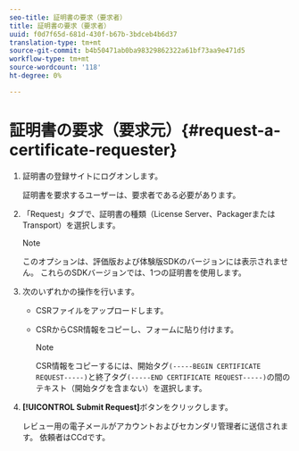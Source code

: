 ```yaml
---
seo-title: 証明書の要求（要求者）
title: 証明書の要求（要求者）
uuid: f0d7f65d-681d-430f-b67b-3bdceb4b6d37
translation-type: tm+mt
source-git-commit: b4b50471ab0ba98329862322a61bf73aa9e471d5
workflow-type: tm+mt
source-wordcount: '118'
ht-degree: 0%

---
```



# 証明書の要求（要求元）{#request-a-certificate-requester}

1. 証明書の登録サイトにログオンします。

   証明書を要求するユーザーは、要求者である必要があります。

1. 「Request」タブで、証明書の種類（License Server、PackagerまたはTransport）を選択します。

   >[!NOTE]
   >
   >このオプションは、評価版および体験版SDKのバージョンには表示されません。 これらのSDKバージョンでは、1つの証明書を使用します。

1. 次のいずれかの操作を行います。

   * CSRファイルをアップロードします。
   * CSRからCSR情報をコピーし、フォームに貼り付けます。

      >[!NOTE]
      >
      >CSR情報をコピーするには、開始タグ`(-----BEGIN CERTIFICATE REQUEST-----)`と終了タグ`(-----END CERTIFICATE REQUEST-----)`の間のテキスト（開始タグを含まない）を選択します。

1. **[!UICONTROL Submit Request]**&#x200B;ボタンをクリックします。

   レビュー用の電子メールがアカウントおよびセカンダリ管理者に送信されます。 依頼者はCCdです。

